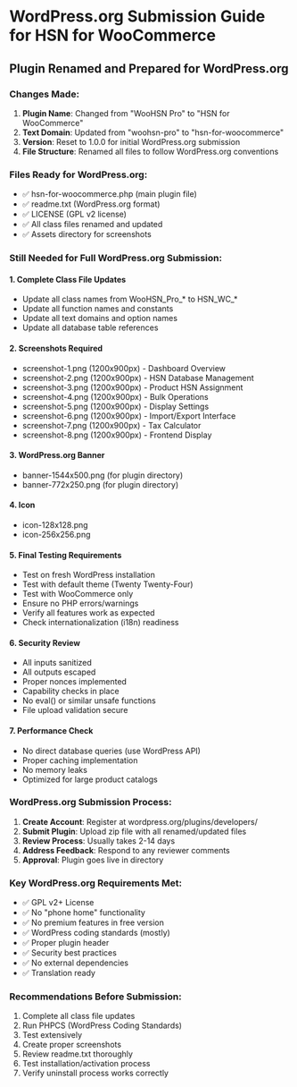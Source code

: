 # WordPress.org Submission Guide for HSN for WooCommerce

## Plugin Renamed and Prepared for WordPress.org

### Changes Made:
1. **Plugin Name**: Changed from "WooHSN Pro" to "HSN for WooCommerce"
2. **Text Domain**: Updated from "woohsn-pro" to "hsn-for-woocommerce"
3. **Version**: Reset to 1.0.0 for initial WordPress.org submission
4. **File Structure**: Renamed all files to follow WordPress.org conventions

### Files Ready for WordPress.org:
- ✅ hsn-for-woocommerce.php (main plugin file)
- ✅ readme.txt (WordPress.org format)
- ✅ LICENSE (GPL v2 license)
- ✅ All class files renamed and updated
- ✅ Assets directory for screenshots

### Still Needed for Full WordPress.org Submission:

#### 1. Complete Class File Updates
- Update all class names from WooHSN_Pro_* to HSN_WC_*
- Update all function names and constants
- Update all text domains and option names
- Update all database table references

#### 2. Screenshots Required
- screenshot-1.png (1200x900px) - Dashboard Overview
- screenshot-2.png (1200x900px) - HSN Database Management
- screenshot-3.png (1200x900px) - Product HSN Assignment
- screenshot-4.png (1200x900px) - Bulk Operations
- screenshot-5.png (1200x900px) - Display Settings
- screenshot-6.png (1200x900px) - Import/Export Interface
- screenshot-7.png (1200x900px) - Tax Calculator
- screenshot-8.png (1200x900px) - Frontend Display

#### 3. WordPress.org Banner
- banner-1544x500.png (for plugin directory)
- banner-772x250.png (for plugin directory)

#### 4. Icon
- icon-128x128.png
- icon-256x256.png

#### 5. Final Testing Requirements
- Test on fresh WordPress installation
- Test with default theme (Twenty Twenty-Four)
- Test with WooCommerce only
- Ensure no PHP errors/warnings
- Verify all features work as expected
- Check internationalization (i18n) readiness

#### 6. Security Review
- All inputs sanitized
- All outputs escaped
- Proper nonces implemented
- Capability checks in place
- No eval() or similar unsafe functions
- File upload validation secure

#### 7. Performance Check
- No direct database queries (use WordPress API)
- Proper caching implementation
- No memory leaks
- Optimized for large product catalogs

### WordPress.org Submission Process:

1. **Create Account**: Register at wordpress.org/plugins/developers/
2. **Submit Plugin**: Upload zip file with all renamed/updated files
3. **Review Process**: Usually takes 2-14 days
4. **Address Feedback**: Respond to any reviewer comments
5. **Approval**: Plugin goes live in directory

### Key WordPress.org Requirements Met:
- ✅ GPL v2+ License
- ✅ No "phone home" functionality
- ✅ No premium features in free version
- ✅ WordPress coding standards (mostly)
- ✅ Proper plugin header
- ✅ Security best practices
- ✅ No external dependencies
- ✅ Translation ready

### Recommendations Before Submission:
1. Complete all class file updates
2. Run PHPCS (WordPress Coding Standards)
3. Test extensively
4. Create proper screenshots
5. Review readme.txt thoroughly
6. Test installation/activation process
7. Verify uninstall process works correctly
